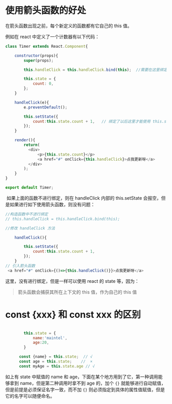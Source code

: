 # 使用箭头函数的好处

在箭头函数出现之前，每个新定义的函数都有它自己的 this 值。

例如在 react 中定义了一个计数器有以下代码：

```js
class Timer extends React.Component{

    constructor(props){
        super(props);

        this.handleClick = this.handleClick.bind(this);  //需要在这里绑定 将this 值传递过来

        this.state = {
            count: 0,
        };
    }

    handleClick(e){
        e.preventDefault();

        this.setState({
            count:this.state.count + 1,   // 绑定了以后这里才能使用 this.state
        });
    }

    render(){
        return(
          <div>
              <p>{this.state.count}</p>
              <a href="#" onClick={this.handleClick}>点我更新呀</a>
          </div>
        );
    }
}

export default Timer;
```

 如果上面的函数不进行绑定，则在 handleClick 内部的 this.setState 会报空，但是如果进行如下使用箭头函数，则没有问题：

```js
//构造函数中不进行绑定
// this.handleClick = this.handleClick.bind(this);

//修改 handleClick 方法

    handleClick(){

        this.setState({
            count:this.state.count + 1,
        });
    }
// 引入箭头函数
 <a href="#" onClick={()=>{this.handleClick()}}>点我更新呀</a>
```

这里，没有进行绑定，但是一样可以使用 react 的 state 等，因为：

> 箭头函数会捕获其所在上下文的  this 值，作为自己的 this 值

# const {xxx} 和 const xxx 的区别

```js

        this.state = {
            name:'maintel',
            age:20,
        }

      const {name} = this.state;  // √
      const age = this.state;    //  ×
      const myAge = this.state.age // √
```

如上有 state 中赋值的 name 和 age，下面在某个地方用到了它，第一种调用能够拿到 name，但是第二种调用时拿不到 age 的，加个 `{}` 就能够进行自动赋值，但是前提是必须保证名字一致，而不加 `{}` 则必须指定到具体的属性值赋值，但是它的名字可以随便命名。